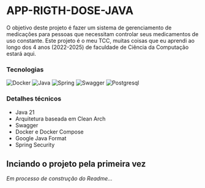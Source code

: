 # APP-RIGTH-DOSE-JAVA

O objetivo deste projeto é fazer um sistema de gerenciamento de medicações para pessoas que necessitam controlar seus medicamentos de uso constante. Este projeto é o meu TCC, muitas coisas que eu aprendi ao longo dos 4 anos (2022-2025) de faculdade de Ciência da Computação estará aqui.

### Tecnologias

![Docker](https://img.shields.io/badge/docker-257bd6?style=for-the-badge&logo=docker&logoColor=white)
![Java](https://img.shields.io/badge/Java-ED8B00?style=for-the-badge&logo=openjdk&logoColor=white)
![Spring](https://img.shields.io/badge/spring-%236DB33F.svg?style=for-the-badge&logo=spring&logoColor=white)
![Swagger](https://img.shields.io/badge/-Swagger-%23Clojure?style=for-the-badge&logo=swagger&logoColor=white)
![Postgresql](https://img.shields.io/badge/postgresql-4169e1?style=for-the-badge&logo=postgresql&logoColor=white)

### Detalhes técnicos

- Java 21
- Arquitetura baseada em Clean Arch
- Swagger
- Docker e Docker Compose
- Google Java Format
- Spring Security

## Inciando o projeto pela primeira vez

_Em processo de construção do Readme..._
